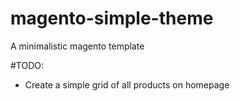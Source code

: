magento-simple-theme
====================

A minimalistic magento template

#TODO:
* Create a simple grid of all products on homepage
